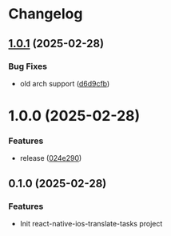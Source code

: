 # Changelog

## [1.0.1](https://github.com/huextrat/react-native-ios-translate-tasks/compare/v1.0.0...v1.0.1) (2025-02-28)


### Bug Fixes

* old arch support ([d6d9cfb](https://github.com/huextrat/react-native-ios-translate-tasks/commit/d6d9cfb85562c9a6e4f5f870f7879bd8fb1ade2d))

# 1.0.0 (2025-02-28)


### Features

* release ([024e290](https://github.com/huextrat/react-native-ios-translate-tasks/commit/024e290e8f7ef8c0a90012acbc747ee9589ed6ec))

## 0.1.0 (2025-02-28)


### Features

* Init react-native-ios-translate-tasks project
